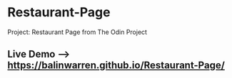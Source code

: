 # Restaurant-Page
Project: Restaurant Page from The Odin Project


## Live Demo --> https://balinwarren.github.io/Restaurant-Page/
